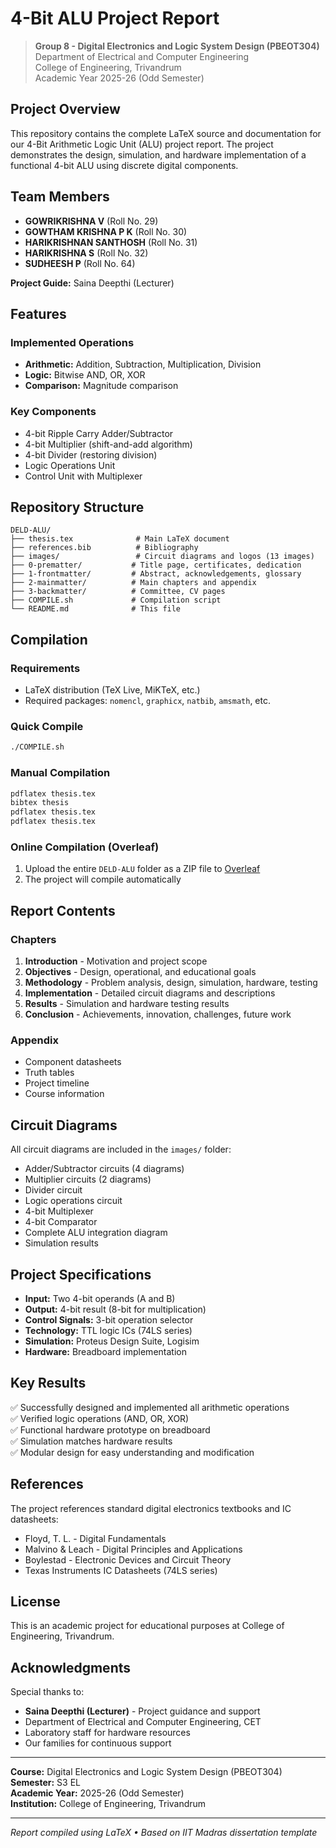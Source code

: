 # 4-Bit ALU Project Report

> **Group 8 - Digital Electronics and Logic System Design (PBEOT304)**  
> Department of Electrical and Computer Engineering  
> College of Engineering, Trivandrum  
> Academic Year 2025-26 (Odd Semester)

## Project Overview

This repository contains the complete LaTeX source and documentation for our 4-Bit Arithmetic Logic Unit (ALU) project report. The project demonstrates the design, simulation, and hardware implementation of a functional 4-bit ALU using discrete digital components.

## Team Members

- **GOWRIKRISHNA V** (Roll No. 29)
- **GOWTHAM KRISHNA P K** (Roll No. 30)
- **HARIKRISHNAN SANTHOSH** (Roll No. 31)
- **HARIKRISHNA S** (Roll No. 32)
- **SUDHEESH P** (Roll No. 64)

**Project Guide:** Saina Deepthi (Lecturer)

## Features

### Implemented Operations
- **Arithmetic:** Addition, Subtraction, Multiplication, Division
- **Logic:** Bitwise AND, OR, XOR
- **Comparison:** Magnitude comparison

### Key Components
- 4-bit Ripple Carry Adder/Subtractor
- 4-bit Multiplier (shift-and-add algorithm)
- 4-bit Divider (restoring division)
- Logic Operations Unit
- Control Unit with Multiplexer

## Repository Structure

```
DELD-ALU/
├── thesis.tex              # Main LaTeX document
├── references.bib          # Bibliography
├── images/                 # Circuit diagrams and logos (13 images)
├── 0-prematter/           # Title page, certificates, dedication
├── 1-frontmatter/         # Abstract, acknowledgements, glossary
├── 2-mainmatter/          # Main chapters and appendix
├── 3-backmatter/          # Committee, CV pages
├── COMPILE.sh             # Compilation script
└── README.md              # This file
```

## Compilation

### Requirements
- LaTeX distribution (TeX Live, MiKTeX, etc.)
- Required packages: `nomencl`, `graphicx`, `natbib`, `amsmath`, etc.

### Quick Compile

```bash
./COMPILE.sh
```

### Manual Compilation

```bash
pdflatex thesis.tex
bibtex thesis
pdflatex thesis.tex
pdflatex thesis.tex
```

### Online Compilation (Overleaf)

1. Upload the entire `DELD-ALU` folder as a ZIP file to [Overleaf](https://www.overleaf.com)
2. The project will compile automatically

## Report Contents

### Chapters
1. **Introduction** - Motivation and project scope
2. **Objectives** - Design, operational, and educational goals
3. **Methodology** - Problem analysis, design, simulation, hardware, testing
4. **Implementation** - Detailed circuit diagrams and descriptions
5. **Results** - Simulation and hardware testing results
6. **Conclusion** - Achievements, innovation, challenges, future work

### Appendix
- Component datasheets
- Truth tables
- Project timeline
- Course information

## Circuit Diagrams

All circuit diagrams are included in the `images/` folder:
- Adder/Subtractor circuits (4 diagrams)
- Multiplier circuits (2 diagrams)
- Divider circuit
- Logic operations circuit
- 4-bit Multiplexer
- 4-bit Comparator
- Complete ALU integration diagram
- Simulation results

## Project Specifications

- **Input:** Two 4-bit operands (A and B)
- **Output:** 4-bit result (8-bit for multiplication)
- **Control Signals:** 3-bit operation selector
- **Technology:** TTL logic ICs (74LS series)
- **Simulation:** Proteus Design Suite, Logisim
- **Hardware:** Breadboard implementation

## Key Results

✅ Successfully designed and implemented all arithmetic operations  
✅ Verified logic operations (AND, OR, XOR)  
✅ Functional hardware prototype on breadboard  
✅ Simulation matches hardware results  
✅ Modular design for easy understanding and modification

## References

The project references standard digital electronics textbooks and IC datasheets:
- Floyd, T. L. - Digital Fundamentals
- Malvino & Leach - Digital Principles and Applications
- Boylestad - Electronic Devices and Circuit Theory
- Texas Instruments IC Datasheets (74LS series)

## License

This is an academic project for educational purposes at College of Engineering, Trivandrum.

## Acknowledgments

Special thanks to:
- **Saina Deepthi (Lecturer)** - Project guidance and support
- Department of Electrical and Computer Engineering, CET
- Laboratory staff for hardware resources
- Our families for continuous support

---

**Course:** Digital Electronics and Logic System Design (PBEOT304)  
**Semester:** S3 EL  
**Academic Year:** 2025-26 (Odd Semester)  
**Institution:** College of Engineering, Trivandrum

---

*Report compiled using LaTeX • Based on IIT Madras dissertation template*
